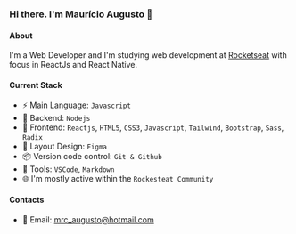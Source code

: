 ### Hi there. I'm Maurício Augusto 👋

#### About
I'm a Web Developer and I'm studying web development at [Rocketseat](https://rockesteat.com.br) with focus in ReactJs and React Native.

#### Current Stack
- :zap: Main Language: `Javascript`
- :triangular_ruler: Backend: `Nodejs`
- :tada: Frontend: `Reactjs`, `HTML5`, `CSS3`, `Javascript`, `Tailwind`, `Bootstrap`, `Sass`, `Radix`
- :art: Layout Design: `Figma`
- :package: Version code control: `Git & Github`
- :wrench: Tools: `VSCode`, `Markdown`
- :globe_with_meridians: I'm mostly active within the `Rockesteat Community`

#### Contacts
- :email: Email: mrc_augusto@hotmail.com
